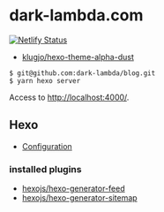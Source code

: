 # dark-lambda.com

[![Netlify Status](https://api.netlify.com/api/v1/badges/9e957188-32ff-4803-93f4-eb9ab4959e0b/deploy-status)](https://app.netlify.com/sites/dark-lambda/deploys)

- [klugjo/hexo-theme-alpha-dust](https://github.com/klugjo/hexo-theme-alpha-dust)

```shell
$ git@github.com:dark-lambda/blog.git
$ yarn hexo server
```

Access to [http://localhost:4000/](http://localhost:4000/).

## Hexo

- [Configuration](https://hexo.io/docs/configuration.html)

### installed plugins

- [hexojs/hexo-generator-feed](https://github.com/hexojs/hexo-generator-feed)
- [hexojs/hexo-generator-sitemap](https://github.com/hexojs/hexo-generator-sitemap)